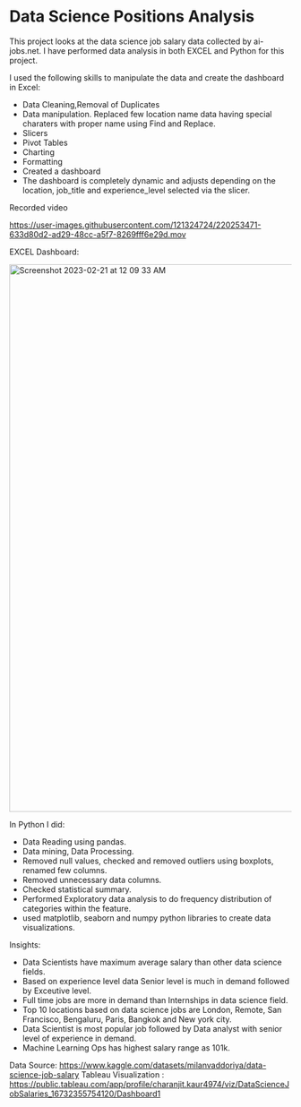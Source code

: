 # Data Science Positions Analysis

This project looks at the data science job salary data collected by ai-jobs.net. I have performed data analysis in both EXCEL and Python for this project.

I used the following skills to manipulate the data and create the dashboard in Excel:
- Data Cleaning,Removal of Duplicates
- Data manipulation. Replaced few location name data having special charaters with proper name using Find and Replace.
- Slicers
- Pivot Tables
- Charting
- Formatting
- Created a dashboard
- The dashboard is completely dynamic and adjusts depending on the location, job_title and experience_level selected via the slicer.

Recorded video



https://user-images.githubusercontent.com/121324724/220253471-633d80d2-ad29-48cc-a5f7-8269fff6e29d.mov



EXCEL Dashboard:

<img width="978" alt="Screenshot 2023-02-21 at 12 09 33 AM" src="https://user-images.githubusercontent.com/121324724/220255311-5e1ecd21-8bfe-4bf2-9aa1-eec96958aa39.png">





In Python I did:
- Data Reading using pandas.
- Data mining, Data Processing.
- Removed null values, checked and removed outliers using boxplots, renamed few columns. 
- Removed unnecessary data columns.
- Checked statistical summary.
- Performed Exploratory data analysis to do frequency distribution of categories within the feature.
- used matplotlib, seaborn and numpy python libraries to create data visualizations.


Insights:
-  Data Scientists have maximum average  salary than other data science fields. 
- Based on experience level data Senior level is much in demand followed by Exceutive level.
- Full time jobs are more in demand than Internships in data science field.
- Top 10 locations based on data science jobs are London, Remote, San Francisco, Bengaluru, Paris, Bangkok and New york city.
- Data Scientist is most popular job followed by Data analyst with senior level of experience in demand.
- Machine Learning Ops has highest salary range as 101k.

Data Source: https://www.kaggle.com/datasets/milanvaddoriya/data-science-job-salary
Tableau Visualization : https://public.tableau.com/app/profile/charanjit.kaur4974/viz/DataScienceJobSalaries_16732355754120/Dashboard1

